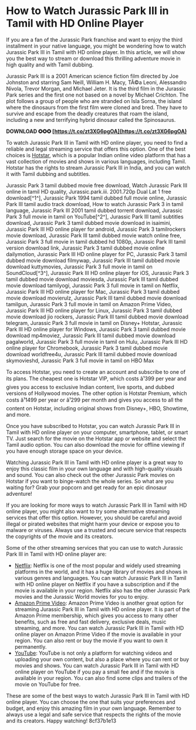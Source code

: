 
 
# How to Watch Jurassic Park III in Tamil with HD Online Player
 
If you are a fan of the Jurassic Park franchise and want to enjoy the third installment in your native language, you might be wondering how to watch Jurassic Park III in Tamil with HD online player. In this article, we will show you the best way to stream or download this thrilling adventure movie in high quality and with Tamil dubbing.
 
Jurassic Park III is a 2001 American science fiction film directed by Joe Johnston and starring Sam Neill, William H. Macy, TÃ©a Leoni, Alessandro Nivola, Trevor Morgan, and Michael Jeter. It is the third film in the Jurassic Park series and the first one not based on a novel by Michael Crichton. The plot follows a group of people who are stranded on Isla Sorna, the island where the dinosaurs from the first film were cloned and bred. They have to survive and escape from the deadly creatures that roam the island, including a new and terrifying hybrid dinosaur called the Spinosaurus.
 
**DOWNLOAD ✪✪✪ [https://t.co/zt3XG6pgOA](https://t.co/zt3XG6pgOA)**


 
To watch Jurassic Park III in Tamil with HD online player, you need to find a reliable and legal streaming service that offers this option. One of the best choices is [Hotstar](https://www.hotstar.com/in), which is a popular Indian online video platform that has a vast collection of movies and shows in various languages, including Tamil. Hotstar has the rights to stream Jurassic Park III in India, and you can watch it with Tamil dubbing and subtitles.
 
Jurassic Park 3 tamil dubbed movie free download,  Watch Jurassic Park III online in tamil HD quality,  Jurassic.park.iii. 2001.720p Dual Lat 1 free download[^1^],  Jurassic Park 1994 tamil dubbed full movie online,  Jurassic Park III tamil audio track download,  How to watch Jurassic Park 3 in tamil language,  Jurassic Park III 2001 tamil dubbed torrent download,  Jurassic Park 3 full movie in tamil on YouTube[^2^],  Jurassic Park III tamil subtitles download,  Jurassic Park 3 tamil dubbed movie download in isaimini,  Jurassic Park III HD online player for android,  Jurassic Park 3 tamilrockers movie download,  Jurassic Park III tamil dubbed movie watch online free,  Jurassic Park 3 full movie in tamil dubbed hd 1080p,  Jurassic Park III tamil version download link,  Jurassic Park 3 tamil dubbed movie online dailymotion,  Jurassic Park III HD online player for PC,  Jurassic Park 3 tamil dubbed movie download filmywap,  Jurassic Park III tamil dubbed movie download kuttymovies,  Jurassic Park 3 full movie in tamil on SoundCloud[^3^],  Jurassic Park III HD online player for iOS,  Jurassic Park 3 tamil dubbed movie download moviesda,  Jurassic Park III tamil dubbed movie download tamilyogi,  Jurassic Park 3 full movie in tamil on Netflix,  Jurassic Park III HD online player for Mac,  Jurassic Park 3 tamil dubbed movie download movierulz,  Jurassic Park III tamil dubbed movie download tamilgun,  Jurassic Park 3 full movie in tamil on Amazon Prime Video,  Jurassic Park III HD online player for Linux,  Jurassic Park 3 tamil dubbed movie download jio rockers,  Jurassic Park III tamil dubbed movie download telegram,  Jurassic Park 3 full movie in tamil on Disney+ Hotstar,  Jurassic Park III HD online player for Windows,  Jurassic Park 3 tamil dubbed movie download mp4moviez,  Jurassic Park III tamil dubbed movie download pagalworld,  Jurassic Park 3 full movie in tamil on Hulu,  Jurassic Park III HD online player for Chromebook,  Jurassic Park 3 tamil dubbed movie download worldfree4u,  Jurassic Park III tamil dubbed movie download skymovieshd,  Jurassic Park 3 full movie in tamil on HBO Max
 
To access Hotstar, you need to create an account and subscribe to one of its plans. The cheapest one is Hotstar VIP, which costs â¹399 per year and gives you access to exclusive Indian content, live sports, and dubbed versions of Hollywood movies. The other option is Hotstar Premium, which costs â¹1499 per year or â¹299 per month and gives you access to all the content on Hotstar, including original shows from Disney+, HBO, Showtime, and more.
 
Once you have subscribed to Hotstar, you can watch Jurassic Park III in Tamil with HD online player on your computer, smartphone, tablet, or smart TV. Just search for the movie on the Hotstar app or website and select the Tamil audio option. You can also download the movie for offline viewing if you have enough storage space on your device.
 
Watching Jurassic Park III in Tamil with HD online player is a great way to enjoy this classic film in your own language and with high-quality visuals and sound. You can also check out the other Jurassic Park movies on Hotstar if you want to binge-watch the whole series. So what are you waiting for? Grab your popcorn and get ready for an epic dinosaur adventure!
  
If you are looking for more ways to watch Jurassic Park III in Tamil with HD online player, you might also want to try some alternative streaming services that offer this option. However, you should be careful and avoid illegal or pirated websites that might harm your device or expose you to malware or viruses. Always use a trusted and secure service that respects the copyrights of the movie and its creators.
 
Some of the other streaming services that you can use to watch Jurassic Park III in Tamil with HD online player are:
 
- [Netflix](https://www.netflix.com/in/): Netflix is one of the most popular and widely used streaming platforms in the world, and it has a huge library of movies and shows in various genres and languages. You can watch Jurassic Park III in Tamil with HD online player on Netflix if you have a subscription and if the movie is available in your region. Netflix also has the other Jurassic Park movies and the Jurassic World movies for you to enjoy.
- [Amazon Prime Video](https://www.primevideo.com/): Amazon Prime Video is another great option for streaming Jurassic Park III in Tamil with HD online player. It is part of the Amazon Prime membership, which gives you access to many other benefits, such as free and fast delivery, exclusive deals, music streaming, and more. You can watch Jurassic Park III in Tamil with HD online player on Amazon Prime Video if the movie is available in your region. You can also rent or buy the movie if you want to own it permanently.
- [YouTube](https://www.youtube.com/): YouTube is not only a platform for watching videos and uploading your own content, but also a place where you can rent or buy movies and shows. You can watch Jurassic Park III in Tamil with HD online player on YouTube if you pay a small fee and if the movie is available in your region. You can also find some clips and trailers of the movie on YouTube for free.

These are some of the best ways to watch Jurassic Park III in Tamil with HD online player. You can choose the one that suits your preferences and budget, and enjoy this amazing film in your own language. Remember to always use a legal and safe service that respects the rights of the movie and its creators. Happy watching!
 8cf37b1e13
 
